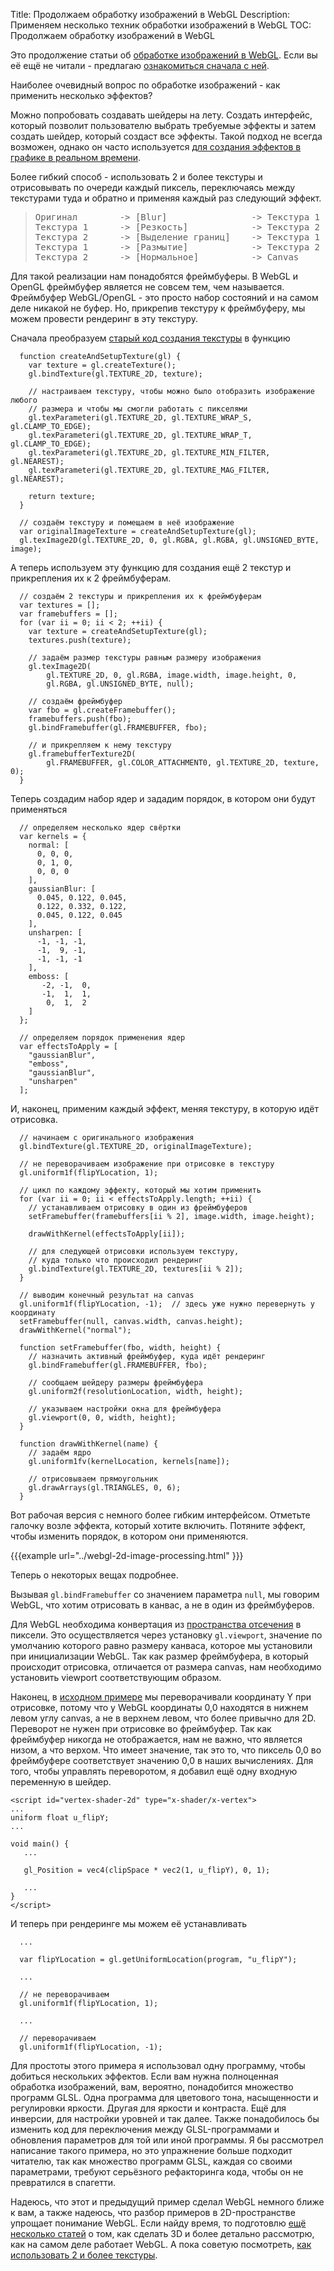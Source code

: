 Title: Продолжаем обработку изображений в WebGL
Description: Применяем несколько техник обработки изображений в WebGL
TOC: Продолжаем обработку изображений в WebGL


Это продолжение статьи об [обработке изображений в WebGL](webgl-image-processing.html). Если вы её ещё не читали - предлагаю [ознакомиться сначала с ней](webgl-image-processing.html).

Наиболее очевидный вопрос по обработке изображений - как применить несколько эффектов?

Можно попробовать создавать шейдеры на лету. Создать интерфейс, который позволит пользователю выбрать требуемые эффекты и затем создать шейдер, который создаст все эффекты. Такой подход не всегда возможен, однако он часто используется [для создания эффектов в графике в реальном времени](http://www.youtube.com/watch?v=cQUn0Zeh-0Q).

Более гибкий способ - использовать 2 и более текстуры и отрисовывать по очереди каждый пиксель, переключаясь между текстурами туда и обратно и применяя каждый раз следующий эффект.


<blockquote><pre>Оригинал        -&gt; [Blur]                -&gt; Текстура 1
Текстура 1      -&gt; [Резкость]            -&gt; Текстура 2
Текстура 2      -&gt; [Выделение границ]    -&gt; Текстура 1
Текстура 1      -&gt; [Размытие]            -&gt; Текстура 2
Текстура 2      -&gt; [Нормальное]          -&gt; Canvas</pre></blockquote>

Для такой реализации нам понадобятся фреймбуферы. В WebGL и OpenGL фреймбуфер является не совсем тем, чем называется. Фреймбуфер WebGL/OpenGL - это просто набор состояний и на самом деле никакой не буфер. Но, прикрепив текстуру к фреймбуферу, мы можем провести рендеринг в эту текстуру.

Сначала преобразуем [старый код создания текстуры](webgl-image-processing.html) в функцию

```
  function createAndSetupTexture(gl) {
    var texture = gl.createTexture();
    gl.bindTexture(gl.TEXTURE_2D, texture);

    // настраиваем текстуру, чтобы можно было отобразить изображение любого
    // размера и чтобы мы смогли работать с пикселями
    gl.texParameteri(gl.TEXTURE_2D, gl.TEXTURE_WRAP_S, gl.CLAMP_TO_EDGE);
    gl.texParameteri(gl.TEXTURE_2D, gl.TEXTURE_WRAP_T, gl.CLAMP_TO_EDGE);
    gl.texParameteri(gl.TEXTURE_2D, gl.TEXTURE_MIN_FILTER, gl.NEAREST);
    gl.texParameteri(gl.TEXTURE_2D, gl.TEXTURE_MAG_FILTER, gl.NEAREST);

    return texture;
  }

  // создаём текстуру и помещаем в неё изображение
  var originalImageTexture = createAndSetupTexture(gl);
  gl.texImage2D(gl.TEXTURE_2D, 0, gl.RGBA, gl.RGBA, gl.UNSIGNED_BYTE, image);
```

А теперь используем эту функцию для создания ещё 2 текстур и прикрепления их к 2 фреймбуферам.

```
  // создаём 2 текстуры и прикрепления их к фреймбуферам
  var textures = [];
  var framebuffers = [];
  for (var ii = 0; ii < 2; ++ii) {
    var texture = createAndSetupTexture(gl);
    textures.push(texture);

    // задаём размер текстуры равным размеру изображения
    gl.texImage2D(
        gl.TEXTURE_2D, 0, gl.RGBA, image.width, image.height, 0,
        gl.RGBA, gl.UNSIGNED_BYTE, null);

    // создаём фреймбуфер
    var fbo = gl.createFramebuffer();
    framebuffers.push(fbo);
    gl.bindFramebuffer(gl.FRAMEBUFFER, fbo);

    // и прикрепляем к нему текстуру
    gl.framebufferTexture2D(
        gl.FRAMEBUFFER, gl.COLOR_ATTACHMENT0, gl.TEXTURE_2D, texture, 0);
  }
```

Теперь создадим набор ядер и зададим порядок, в котором они будут применяться

```
  // определяем несколько ядер свёртки
  var kernels = {
    normal: [
      0, 0, 0,
      0, 1, 0,
      0, 0, 0
    ],
    gaussianBlur: [
      0.045, 0.122, 0.045,
      0.122, 0.332, 0.122,
      0.045, 0.122, 0.045
    ],
    unsharpen: [
      -1, -1, -1,
      -1,  9, -1,
      -1, -1, -1
    ],
    emboss: [
       -2, -1,  0,
       -1,  1,  1,
        0,  1,  2
    ]
  };

  // определяем порядок применения ядер
  var effectsToApply = [
    "gaussianBlur",
    "emboss",
    "gaussianBlur",
    "unsharpen"
  ];
```

И, наконец, применим каждый эффект, меняя текстуру, в которую идёт отрисовка.

```
  // начинаем с оригинального изображения
  gl.bindTexture(gl.TEXTURE_2D, originalImageTexture);

  // не переворачиваем изображение при отрисовке в текстуру
  gl.uniform1f(flipYLocation, 1);

  // цикл по каждому эффекту, который мы хотим применить
  for (var ii = 0; ii < effectsToApply.length; ++ii) {
    // устанавливаем отрисовку в один из фреймбуферов
    setFramebuffer(framebuffers[ii % 2], image.width, image.height);

    drawWithKernel(effectsToApply[ii]);

    // для следующей отрисовки используем текстуру,
    // куда только что происходил рендеринг
    gl.bindTexture(gl.TEXTURE_2D, textures[ii % 2]);
  }

  // выводим конечный результат на canvas
  gl.uniform1f(flipYLocation, -1);  // здесь уже нужно перевернуть y координату
  setFramebuffer(null, canvas.width, canvas.height);
  drawWithKernel("normal");

  function setFramebuffer(fbo, width, height) {
    // назначить активный фреймбуфер, куда идёт рендеринг
    gl.bindFramebuffer(gl.FRAMEBUFFER, fbo);

    // сообщаем шейдеру размеры фреймбуфера
    gl.uniform2f(resolutionLocation, width, height);

    // указываем настройки окна для фреймбуфера
    gl.viewport(0, 0, width, height);
  }

  function drawWithKernel(name) {
    // задаём ядро
    gl.uniform1fv(kernelLocation, kernels[name]);

    // отрисовываем прямоугольник
    gl.drawArrays(gl.TRIANGLES, 0, 6);
  }
```

Вот рабочая версия с немного более гибким интерфейсом. Отметьте галочку возле эффекта, который хотите включить. Потяните эффект, чтобы изменить порядок, в котором они применяются.

{{{example url="../webgl-2d-image-processing.html" }}}

Теперь о некоторых вещах подробнее.

Вызывая <code>gl.bindFramebuffer</code> со значением параметра <code>null</code>, мы говорим WebGL, что хотим отрисовать в канвас, а не в один из фреймбуферов.

Для WebGL необходима конвертация из [пространства отсечения](webgl-fundamentals.html) в пиксели. Это осуществляется через установку <code>gl.viewport</code>, значение по умолчанию которого равно размеру канваса, которое мы установили при инициализации WebGL. Так как размер фреймбуфера, в который происходит отрисовка, отличается от размера canvas, нам необходимо установить viewport соответствующим образом.

Наконец, в [исходном примере](webgl-fundamentals.html) мы переворачивали координату Y при отрисовке, потому что у WebGL координаты 0,0 находятся в нижнем левом углу canvas, а не в верхнем левом, что более привычно для 2D. Переворот не нужен при отрисовке во фреймбуфер. Так как фреймбуфер никогда не отображается, нам не важно, что является низом, а что верхом. Что имеет значение, так это то, что пиксель 0,0 во фреймбуфере соответствует значению 0,0 в наших вычислениях. Для того, чтобы управлять переворотом, я добавил ещё одну входную переменную в шейдер.

```
<script id="vertex-shader-2d" type="x-shader/x-vertex">
...
uniform float u_flipY;
...

void main() {
   ...

   gl_Position = vec4(clipSpace * vec2(1, u_flipY), 0, 1);

   ...
}
</script>
```

И теперь при рендеринге мы можем её устанавливать

```
  ...

  var flipYLocation = gl.getUniformLocation(program, "u_flipY");

  ...

  // не переворачиваем
  gl.uniform1f(flipYLocation, 1);

  ...

  // переворачиваем
  gl.uniform1f(flipYLocation, -1);
```

Для простоты этого примера я использовал одну программу, чтобы добиться нескольких эффектов. Если вам нужна полноценная обработка изображений, вам, вероятно, понадобится множество программ GLSL. Одна программа для цветового тона, насыщенности и регулировки яркости. Другая для яркости и контраста. Ещё для инверсии, для настройки уровней и так далее. Также понадобилось бы изменить код для переключения между GLSL-программами и обновления параметров для той или иной программы. Я бы рассмотрел написание такого примера, но это упражнение больше подходит читателю, так как множество программ GLSL, каждая со своими параметрами, требуют серьёзного рефакторинга кода, чтобы он не превратился в спагетти.

Надеюсь, что этот и предыдущий пример сделал WebGL немного ближе к вам, а также надеюсь, что разбор примеров в 2D-пространстве упрощает понимание WebGL. Если найду время, то подготовлю [ещё несколько статей](webgl-2d-translation.html) о том, как сделать 3D и более детально рассмотрю, как на самом деле работает WebGL. А пока советую посмотреть, [как использовать 2 и более текстуры](webgl-2-textures.html).
